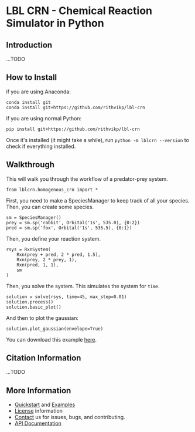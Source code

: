 # LBL CRN - Chemical Reaction Simulator in Python

## Introduction

...TODO

## How to Install
if you are using Anaconda:

    conda install git
    conda install git+https://github.com/rithvikp/lbl-crn

if you are using normal Python:

    pip install git+https://github.com/rithvikp/lbl-crn

Once it's installed (it might take a while), run
`python -m lblcrn --version`
to check if everything installed.

## Walkthrough
This will walk you through the workflow of a predator-prey system.

    from lblcrn.homogenous_crn import *
    
First, you need to make a SpeciesManager to keep track of all your species.
Then, you can create some species.

    sm = SpeciesManager()
    prey = sm.sp('rabbit', Orbital('1s', 535.0), {0:2})
    pred = sm.sp('fox', Orbital('1s', 535.5), {0:1})
    
Then, you define your reaction system.

    rsys = RxnSystem(
        Rxn(prey + pred, 2 * pred, 1.5),
        Rxn(prey, 2 * prey, 1),
        Rxn(pred, 1, 1),
        sm
    )

Then, you solve the system. This simulates the system for `time`.

    solution = solve(rsys, time=45, max_step=0.01)
    solution.process()
    solution.basic_plot()
    
And then to plot the gaussian:

    solution.plot_gaussian(envelope=True)

You can download this example [here](https://github.com/rithvikp/lbl-crn/blob/master/examples/predator_prey.ipynb).

## Citation Information

...TODO

## More Information
- [Quickstart](quickstart) and [Examples](examples)
- [License](license) information
- [Contact](contact) us for issues, bugs, and contributing.
- [API Documentation](api-docs)